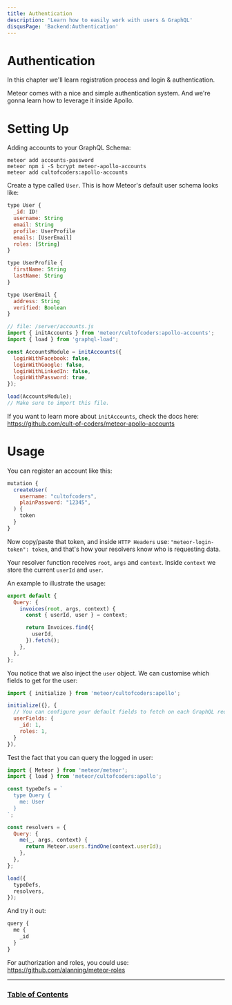 ```yaml
---
title: Authentication
description: 'Learn how to easily work with users & GraphQL'
disqusPage: 'Backend:Authentication'
---
```


# Authentication

In this chapter we'll learn registration process and login & authentication.

Meteor comes with a nice and simple authentication system. And we're gonna learn how to leverage it inside Apollo.

# Setting Up

Adding accounts to your GraphQL Schema:

```
meteor add accounts-password
meteor npm i -S bcrypt meteor-apollo-accounts
meteor add cultofcoders:apollo-accounts
```

Create a type called `User`. This is how Meteor's default user schema looks like:

```js
type User {
  _id: ID!
  username: String
  email: String
  profile: UserProfile
  emails: [UserEmail]
  roles: [String]
}

type UserProfile {
  firstName: String
  lastName: String
}

type UserEmail {
  address: String
  verified: Boolean
}
```

```js
// file: /server/accounts.js
import { initAccounts } from 'meteor/cultofcoders:apollo-accounts';
import { load } from 'graphql-load';

const AccountsModule = initAccounts({
  loginWithFacebook: false,
  loginWithGoogle: false,
  loginWithLinkedIn: false,
  loginWithPassword: true,
});

load(AccountsModule);
// Make sure to import this file.
```

If you want to learn more about `initAccounts`, check the docs here:
https://github.com/cult-of-coders/meteor-apollo-accounts

# Usage

You can register an account like this:

```js
mutation {
  createUser(
    username: "cultofcoders",
    plainPassword: "12345",
  ) {
    token
  }
}
```

Now copy/paste that token, and inside `HTTP Headers` use:
`"meteor-login-token": token`, and that's how your resolvers know who is requesting data.

Your resolver function receives `root`, `args` and `context`. Inside `context` we store the current `userId` and `user`.

An example to illustrate the usage:

```js
export default {
  Query: {
    invoices(root, args, context) {
      const { userId, user } = context;

      return Invoices.find({
        userId,
      }).fetch();
    },
  },
};
```

You notice that we also inject the `user` object. We can customise which fields to get for the user:

```js
import { initialize } from 'meteor/cultofcoders:apollo';

initialize({}, {
  // You can configure your default fields to fetch on each GraphQL request
  userFields: {
    _id: 1,
    roles: 1,
  }
}),
```

Test the fact that you can query the logged in user:

```js
import { Meteor } from 'meteor/meteor';
import { load } from 'meteor/cultofcoders:apollo';

const typeDefs = `
  type Query {
    me: User
  }
`;

const resolvers = {
  Query: {
    me(_, args, context) {
      return Meteor.users.findOne(context.userId);
    },
  },
};

load({
  typeDefs,
  resolvers,
});
```

And try it out:

```js
query {
  me {
    _id
  }
}
```

For authorization and roles, you could use: https://github.com/alanning/meteor-roles 

---

### [Table of Contents](index.md)
